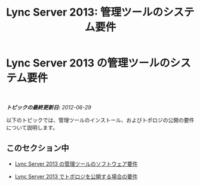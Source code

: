 ﻿---
title: 'Lync Server 2013: 管理ツールのシステム要件'
TOCTitle: 管理ツールのシステム要件
ms:assetid: 327d3f1f-651d-4bb2-8c08-89186ee8135e
ms:mtpsurl: https://technet.microsoft.com/ja-jp/library/JJ204791(v=OCS.15)
ms:contentKeyID: 48271709
ms.date: 05/19/2016
mtps_version: v=OCS.15
ms.translationtype: HT
---

# Lync Server 2013 の管理ツールのシステム要件

 

_**トピックの最終更新日:** 2012-06-29_

以下のトピックでは、管理ツールのインストール、およびトポロジの公開の要件について説明します。

## このセクション中

  - [Lync Server 2013 の管理ツールのソフトウェア要件](lync-server-2013-administrative-tools-software-requirements.md)

  - [Lync Server 2013 でトポロジを公開する場合の要件](lync-server-2013-requirements-to-publish-a-topology.md)

